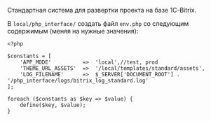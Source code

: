 Стандартная система для развертки проекта на базе 1C-Bitrix.

В `local/php_interface/` создать файл `env.php` со следующим содержимым (меняя на нужные значения):
```
<?php

$constants = [
    'APP_MODE'          =>  'local',//test, prod
    'THEME_URL_ASSETS'  =>  '/local/templates/standard/assets',
    'LOG_FILENAME'      =>  $_SERVER['DOCUMENT_ROOT'] . '/php_interface/logs/bitrix_log_standard.log'
];

foreach ($constants as $key => $value) {
    define($key, $value);
}

```